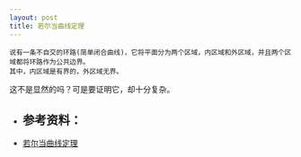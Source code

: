 ```yaml
---
layout: post
title: 若尔当曲线定理
---
```

```
说有一条不自交的环路(简单闭合曲线)，它将平面分为两个区域，内区域和外区域，并且两个区域都将环路作为公共边界。
其中，内区域是有界的，外区域无界。
```
这不是显然的吗？可是要证明它，却十分复杂。

- ## 参考资料：
- [若尔当曲线定理](https://en.wikipedia.org/wiki/Jordan_curve_theorem)

